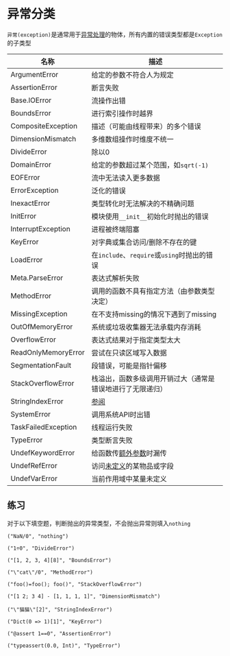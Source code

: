 # 异常分类
`异常(exception)`是通常用于[异常处理](../basic/error.md)的物体，所有内置的错误类型都是`Exception`的子类型

| 名称 | 描述 |
| --- | --- |
| ArgumentError | 给定的参数不符合人为规定 |
| AssertionError | 断言失败 |
| Base.IOError | 流操作出错 |
| BoundsError | 进行索引操作时越界 |
| CompositeException | 描述（可能由线程带来）的多个错误 |
| DimensionMismatch | 多维数组操作时维度不统一 |
| DivideError | 除以0 |
| DomainError | 给定的参数超过某个范围，如`sqrt(-1)` |
| EOFError | 流中无法读入更多数据 |
| ErrorException | 泛化的错误 |
| InexactError | 类型转化时无法解决的不精确问题 |
| InitError | 模块使用`__init__`初始化时抛出的错误 |
| InterruptException | 进程被终端阻塞 |
| KeyError | 对字典或集合访问/删除不存在的键 |
| LoadError | 在`include`、`require`或`using`时抛出的错误 |
| Meta.ParseError | 表达式解析失败 |
| MethodError | 调用的函数不具有指定方法（由参数类型决定） |
| MissingException | 在不支持missing的情况下遇到了missing |
| OutOfMemoryError | 系统或垃圾收集器无法承载内存消耗 |
| OverflowError | 表达式结果对于指定类型太大 |
| ReadOnlyMemoryError | 尝试在只读区域写入数据 |
| SegmentationFault | 段错误，可能是指针偏移 |
| StackOverflowError | 栈溢出，函数多级调用开销过大（通常是错误地进行了无限递归） |
| StringIndexError | [参阅](string_code.md) |
| SystemError | 调用系统API时出错 |
| TaskFailedException | 线程运行失败 |
| TypeError | 类型断言失败 |
| UndefKeywordError | 给函数传[额外参数](../basic/function.md#第二栏)时漏传 |
| UndefRefError | 访问[未定义](undef.md)的某物品或字段 |
| UndefVarError | 当前作用域中某量未定义 |

## 练习
对于以下填空题，判断抛出的异常类型，不会抛出异常则填入`nothing`
```insert-fill
("NaN/0", "nothing")
```
```insert-fill
("1÷0", "DivideError")
```
```insert-fill
("[1, 2, 3, 4][8]", "BoundsError")
```
```insert-fill
("\"cat\"/0", "MethodError")
```
```insert-fill
("foo()=foo(); foo()", "StackOverflowError")
```
```insert-fill
("[1 2; 3 4] - [1, 1, 1, 1]", "DimensionMismatch")
```
```insert-fill
("\"猫猫\"[2]", "StringIndexError")
```
```insert-fill
("Dict(0 => 1)[1]", "KeyError")
```
```insert-fill
("@assert 1==0", "AssertionError")
```
```insert-fill
("typeassert(0.0, Int)", "TypeError")
```

